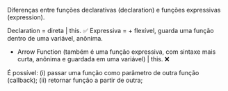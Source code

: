 Diferenças entre funções declarativas (declaration) e funções expressivas (expression). 

Declaration = direta | this. ✅
Expressiva = + flexível, guarda uma função dentro de uma variável, anônima.

- Arrow Function (também é uma função expressiva, com sintaxe mais curta, anônima e guardada em uma variável) | this. ❌

É possível: 
(i) passar uma função como parâmetro de outra função (callback);
(ii) retornar função a partir de outra;